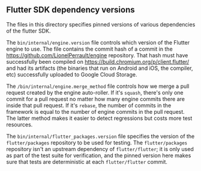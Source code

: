 ## Flutter SDK dependency versions

The files in this directory specifies pinned versions of various
dependencies of the flutter SDK.

The `bin/internal/engine.version` file controls which version of the
Flutter engine to use. The file contains the commit hash of a commit
in the <https://github.com/LionelPerrault/engine> repository. That hash must
have successfully been compiled on
<https://build.chromium.org/p/client.flutter/> and had its artifacts
(the binaries that run on Android and iOS, the compiler, etc)
successfully uploaded to Google Cloud Storage.

The `/bin/internal/engine.merge_method` file controls how we merge a
pull request created by the engine auto-roller. If it's `squash`,
there's only one commit for a pull request no matter how many engine
commits there are inside that pull request. If it's `rebase`, the
number of commits in the framework is equal to the number of engine
commits in the pull request. The latter method makes it easier to
detect regressions but costs more test resources.

The `bin/internal/flutter_packages.version` file specifies the version
of the `flutter/packages` repository to be used for testing. The
`flutter/packages` repository isn't an upstream dependency of
`flutter/flutter`; it is only used as part of the test suite for
verification, and the pinned version here makes sure that tests are
deterministic at each `flutter/flutter` commit.
